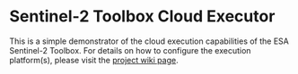 # Sentinel-2 Toolbox Cloud Executor

This is a simple demonstrator of the cloud execution capabilities of the ESA Sentinel-2 Toolbox.
For details on how to configure the execution platform(s), please visit the [project wiki page](https://github.com/kraftek/s2tbx-cep/wiki).
